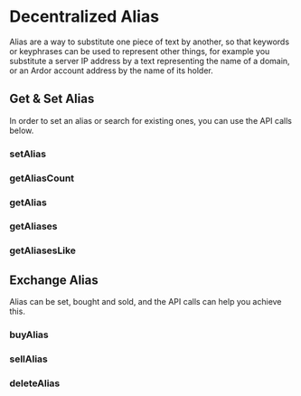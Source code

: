 # Decentralized Alias

Alias are a way to substitute one piece of text by another, so that keywords or keyphrases can be used to represent other things, for example you substitute a server IP address by a text representing the name of a domain, or an Ardor account address by the name of its holder.



## Get & Set Alias

In order to set an alias or search for existing ones, you can use the API calls below.

### setAlias
### getAliasCount       
### getAlias       
### getAliases  
### getAliasesLike

## Exchange Alias

Alias can be set, bought and sold, and the API calls can help you achieve this.

### buyAlias       
### sellAlias
### deleteAlias              

